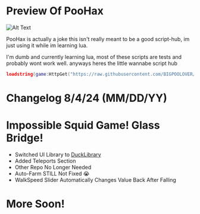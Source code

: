 # Preview Of PooHax
![Alt Text](https://github.com/BIGPOOLOVER/PooHax/blob/main/images/2024-08-0402-58-55-ezgif.com-video-to-gif-converter.gif)

PooHax is actually a joke this isn't really meant to be a good script-hub, im just using it while im learning lua.

I'm dumb and currently learning lua, most of these scripts are tests and probably wont work well.
anyways heres the little wannabe script hub
```lua
loadstring(game:HttpGet("https://raw.githubusercontent.com/BIGPOOLOVER/PooHax/main/loader.lua",true))()
```
# Changelog 8/4/24 (MM/DD/YY)

# Impossible Squid Game! Glass Bridge!

- Switched UI Library to [DuckLibrary](https://github.com/bruvzz/ducklibrary/tree/main)
- Added Teleports Section
- Other Repo No Longer Needed
- Auto-Farm STILL Not Fixed :sob:
- WalkSpeed Slider Automatically Changes Value Back After Falling
# More Soon!
